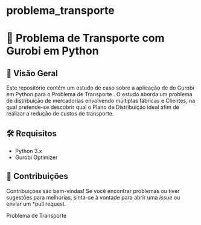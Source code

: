 # problema_transporte

# 🚚 Problema de Transporte com Gurobi em Python

## 📖 Visão Geral

Este repositório contém um estudo de caso sobre a aplicação de do Gurobi em Python para o Problema de Transporte . O estudo aborda um problema de distribuição de mercadorias envolvendo múltiplas fábricas e Clientes, na qual pretende-se descobrir qual o Plano de Distribuição ideal afim de realizar a redução de custos de transporte.


## 🛠️ Requisitos

- Python 3.x
- Gurobi Optimizer


## 🤝 Contribuições

Contribuições são bem-vindas! Se você encontrar problemas ou tiver sugestões para melhorias, sinta-se à vontade para abrir uma *issue* ou enviar um *pull request.


Problema de Transporte
